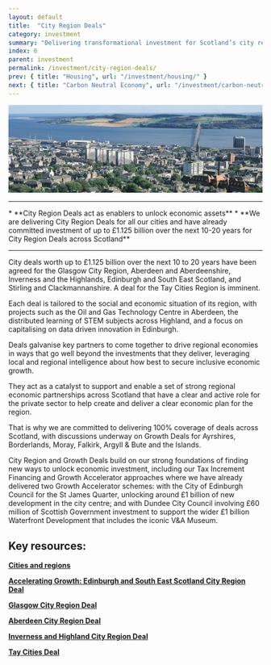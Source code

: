 ```yaml
---
layout: default
title:  "City Region Deals"
category: investment
summary: "Delivering transformational investment for Scotland’s city regions."
index: 6
parent: investment
permalink: /investment/city-region-deals/
prev: { title: "Housing", url: "/investment/housing/" }
next: { title: "Carbon Neutral Economy", url: "/investment/carbon-neutral-economy/" }
---
```


![City skyline](/assets/images/pageimages/Investment5.jpg)
<br>
<hr>
* **City Region Deals act as enablers to unlock economic assets**
* **We are delivering City Region Deals for all our cities and have already committed investment of up to £1.125 billion over the next 10-20 years for City Region Deals across Scotland** 

<hr>

City deals worth up to £1.125 billion over the next 10 to 20 years have been agreed for the Glasgow City Region, Aberdeen and Aberdeenshire, Inverness and the Highlands, Edinburgh and South East Scotland, and Stirling and Clackmannanshire.  A deal for the Tay Cities Region is imminent.

Each deal is tailored to the social and economic situation of its region, with projects such as the Oil and Gas Technology Centre in Aberdeen, the distributed learning of STEM subjects across Highland, and a focus on capitalising on data driven innovation in Edinburgh.

Deals galvanise key partners to come together to drive regional economies in ways that go well beyond the investments that they deliver, leveraging local and regional intelligence about how best to secure inclusive economic growth.

They act as a catalyst to support and enable a set of strong regional economic partnerships across Scotland that have a clear and active role for the private sector to help create and deliver a clear economic plan for the region.

That is why we are committed to delivering 100% coverage of deals across Scotland, with discussions underway on Growth Deals for Ayrshires, Borderlands, Moray, Falkirk, Argyll & Bute and the Islands.

City Region and Growth Deals build on our strong foundations of finding new ways to unlock economic investment, including our Tax Increment Financing and Growth Accelerator approaches where we have already delivered  two Growth Accelerator schemes: with the City of Edinburgh Council for the St James Quarter, unlocking around £1 billion of new development in the city centre; and with Dundee City Council involving £60 million of Scottish Government investment to support the wider £1 billion Waterfront Development that includes the iconic V&A Museum. 


## Key resources: 

**[Cities and regions](https://beta.gov.scot/policies/cities-regions/city-region-deals/)**

**[Accelerating Growth: Edinburgh and South East Scotland City Region Deal](http://www.acceleratinggrowth.org.uk/)**

**[Glasgow City Region Deal](http://www.glasgowcityregion.co.uk/)**

**[Aberdeen City Region Deal](http://www.abzdeal.com/)**

**[Inverness and Highland City Region Deal](https://www.highland.gov.uk/cityregiondeal)**

**[Tay Cities Deal](https://www.taycities.co.uk/)**

